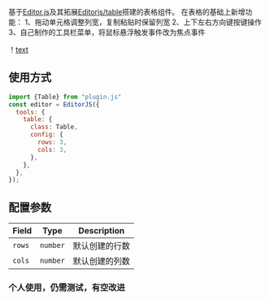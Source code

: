 基于[Editor.js](https://editorjs.io)及其拓展[Editorjs/table](https://github.com/editor-js/table)搭建的表格组件。
在表格的基础上新增功能：
1、拖动单元格调整列宽，复制粘贴时保留列宽
2、上下左右方向键按键操作
3、自己制作的工具栏菜单，将鼠标悬浮触发事件改为焦点事件

！[text](/example.png)

## 使用方式
```javascript
import {Table} from "plugin.js"
const editor = EditorJS({
  tools: {
    table: {
      class: Table,
      config: {
        rows: 3,
        cols: 3,
      },
    },
  },
});
```

## 配置参数

| Field              | Type     | Description   |
| ------------------ | -------- | ------------- |
| `rows`             | `number` | 默认创建的行数 |
| `cols`             | `number` | 默认创建的列数 |

### 个人使用，仍需测试，有空改进
